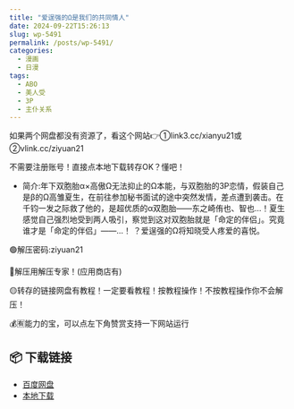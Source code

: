 ```yaml
---
title: "爱逞强的Ω是我们的共同情人"
date: 2024-09-22T15:26:13
slug: wp-5491
permalink: /posts/wp-5491/
categories:
  - 漫画
  - 日漫
tags:
  - ABO
  - 美人受
  - 3P
  - 主仆关系
---
```


如果两个网盘都没有资源了，看这个网站👉①link3.cc/xianyu21或②vlink.cc/ziyuan21

不需要注册账号！直接点本地下载转存OK？懂吧！

*   简介:年下双胞胎α×高傲Ω无法抑止的Ω本能，与双胞胎的3P恋情，假装自己是β的Ω高雏夏生，在前往参加秘书面试的途中突然发情，差点遭到袭击。在千钧一发之际救了他的，是超优质的α双胞胎——东之崎侑也、智也…！夏生感觉自己强烈地受到两人吸引，察觉到这对双胞胎就是「命定的伴侣」。究竟谁才是「命定的伴侣」——…！ ？爱逞强的Ω将知晓受人疼爱的喜悦。

🟢解压密码:ziyuan21

🔵解压用解压专家！(应用商店有)

🟡转存的链接网盘有教程！一定要看教程！按教程操作！不按教程操作你不会解压！

💰🈶能力的宝，可以点左下角赞赏支持一下网站运行

## 📦 下载链接
- [百度网盘](https://blziyuan21.com/pay-download/5491?key=8c6f682ada&down_id=0)
- [本地下载](https://blziyuan21.com/pay-download/5491?key=8c6f682ada&down_id=1)

